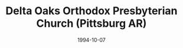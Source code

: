---
date: &id001 1994-10-07
end_date: null
location:
  address: 1251 California Avenue
  city: Pittsburg
  state: AR
minister:
- end: 1994-10-07
  name: Martin Ban
  start: 1989-01-01
  type: Evangelist
- end: 2000-01-01
  name: Martin Ban
  start: 1994-10-07
  type: pastor
- end: null
  name: Michael Dengerink
  start: 2002-01-01
  type: pastor
ministers:
- Martin Ban
- Martin Ban
- Michael Dengerink
name: Delta Oaks Orthodox Presbyterian Church
names:
- end: null
  name: Delta Oaks Orthodox Presbyterian Church
  start: 1994-10-07
origination_date: *id001
raw_data: "AR Pittsburg\nDelta Oaks Orthodox Presbyterian Church  (October 7,\
  \ 1994\u2013 )\n1251 California Avenue #700\nEvangelist: Martin Ban, 1989\u2013\
  94\nPastors: Martin Ban, 1994\u20132000\nMichael Dengerink, 2002"
received_from: null
states:
- AR
status:
  active: true
  end_date: null
  reason: null
  received_from: null
  withdrawal_to: null
title: Delta Oaks Orthodox Presbyterian Church (Pittsburg AR)

---
